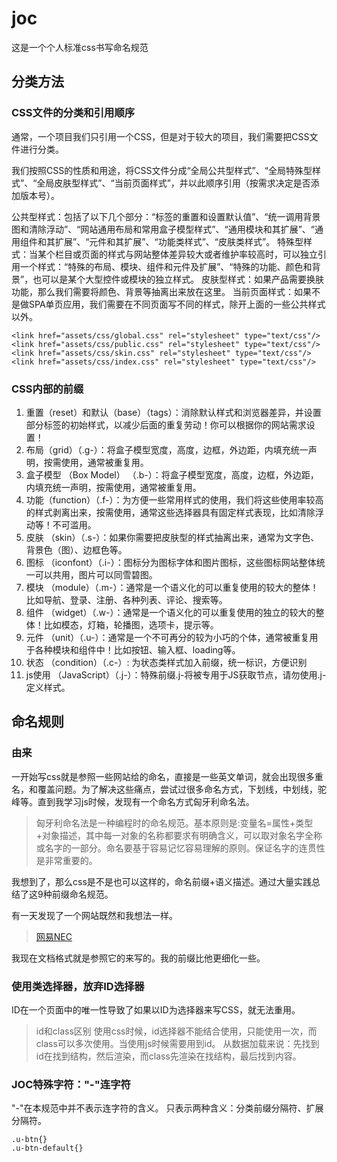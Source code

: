 # joc
这是一个个人标准css书写命名规范

## 分类方法

### CSS文件的分类和引用顺序

通常，一个项目我们只引用一个CSS，但是对于较大的项目，我们需要把CSS文件进行分类。

我们按照CSS的性质和用途，将CSS文件分成“全局公共型样式”、“全局特殊型样式”、“全局皮肤型样式”、“当前页面样式”，并以此顺序引用（按需求决定是否添加版本号）。

公共型样式：包括了以下几个部分：“标签的重置和设置默认值”、“统一调用背景图和清除浮动”、“网站通用布局和常用盒子模型样式”、“通用模块和其扩展”、“通用组件和其扩展”、“元件和其扩展”、“功能类样式”、“皮肤类样式”。
特殊型样式：当某个栏目或页面的样式与网站整体差异较大或者维护率较高时，可以独立引用一个样式：“特殊的布局、模块、组件和元件及扩展”、“特殊的功能、颜色和背景”，也可以是某个大型控件或模块的独立样式。
皮肤型样式：如果产品需要换肤功能，那么我们需要将颜色、背景等抽离出来放在这里。
当前页面样式：如果不是做SPA单页应用，我们需要在不同页面写不同的样式，除开上面的一些公共样式以外。


```
<link href="assets/css/global.css" rel="stylesheet" type="text/css"/>
<link href="assets/css/public.css" rel="stylesheet" type="text/css"/>
<link href="assets/css/skin.css" rel="stylesheet" type="text/css"/>
<link href="assets/css/index.css" rel="stylesheet" type="text/css"/>
```

### CSS内部的前缀

1. 重置（reset）和默认（base）（tags）：消除默认样式和浏览器差异，并设置部分标签的初始样式，以减少后面的重复劳动！你可以根据你的网站需求设置！
2. 布局（grid）（.g-）：将盒子模型宽度，高度，边框，外边距，内填充统一声明，按需使用，通常被重复用。
3. 盒子模型 （Box Model） （.b-）：将盒子模型宽度，高度，边框，外边距，内填充统一声明，按需使用，通常被重复用。
4. 功能（function）（.f-）：为方便一些常用样式的使用，我们将这些使用率较高的样式剥离出来，按需使用，通常这些选择器具有固定样式表现，比如清除浮动等！不可滥用。
5. 皮肤 （skin）（.s-）：如果你需要把皮肤型的样式抽离出来，通常为文字色、背景色（图）、边框色等。
6. 图标 （iconfont）（.i-）：图标分为图标字体和图片图标，这些图标网站整体统一可以共用，图片可以同雪碧图。
7. 模块 （module）（.m-）：通常是一个语义化的可以重复使用的较大的整体！比如导航、登录、注册、各种列表、评论、搜索等。
8. 组件 （widget）（.w-）：通常是一个语义化的可以重复使用的独立的较大的整体！比如模态，灯箱，轮播图，选项卡，提示等。
9. 元件  （unit）（.u-）：通常是一个不可再分的较为小巧的个体，通常被重复用于各种模块和组件中！比如按钮、输入框、loading等。
10. 状态  （condition）（.c-）: 为状态类样式加入前缀，统一标识，方便识别
11. js使用 （JavaScript）（.j-）：特殊前缀.j-将被专用于JS获取节点，请勿使用.j-定义样式。

## 命名规则

### 由来
一开始写css就是参照一些网站给的命名，直接是一些英文单词，就会出现很多重名，和覆盖问题。为了解决这些痛点，尝试过很多命名方式，下划线，中划线，驼峰等。直到我学习js时候，发现有一个命名方式匈牙利命名法。

> 匈牙利命名法是一种编程时的命名规范。基本原则是:变量名=属性+类型+对象描述，其中每一对象的名称都要求有明确含义，可以取对象名字全称或名字的一部分。命名要基于容易记忆容易理解的原则。保证名字的连贯性是非常重要的。

我想到了，那么css是不是也可以这样的，命名前缀+语义描述。通过大量实践总结了这9种前缀命名规范。

有一天发现了一个网站既然和我想法一样。
> [网易NEC](http://nec.netease.com/)

我现在文档格式就是参照它的来写的。我的前缀比他更细化一些。

### 使用类选择器，放弃ID选择器
ID在一个页面中的唯一性导致了如果以ID为选择器来写CSS，就无法重用。

> id和class区别
使用css时候，id选择器不能结合使用，只能使用一次，而class可以多次使用。当使用js时候需要用到id。
从数据加载来说：先找到id在找到结构，然后渲染，而class先渲染在找结构，最后找到内容。

### JOC特殊字符："-"连字符
"-"在本规范中并不表示连字符的含义。
只表示两种含义：分类前缀分隔符、扩展分隔符。

```
.u-btn{}
.u-btn-default{}
```

